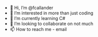 - 👋 Hi, I’m @fcallander
- 👀 I’m interested in more than just coding
- 🌱 I’m currently learning C#
- 💞️ I’m looking to collaborate on not much
- 📫 How to reach me - email

<!---
fcallander/fcallander is a ✨ special ✨ repository because its `README.md` (this file) appears on your GitHub profile.
You can click the Preview link to take a look at your changes.
--->
